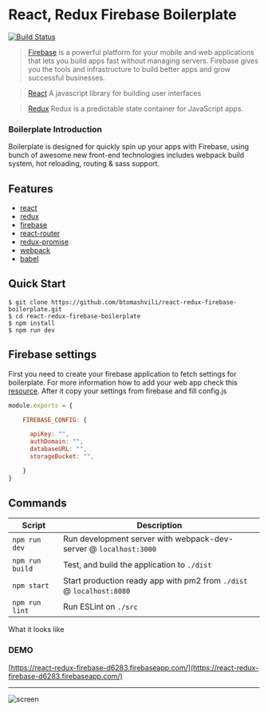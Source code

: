 # React, Redux Firebase Boilerplate

[![Build Status](https://travis-ci.org/awwong1/react-redux-firebase-boilerplate.svg?branch=master)](https://travis-ci.org/awwong1/react-redux-firebase-boilerplate)

> [Firebase](https://www.firebase.com) is a powerful platform for your mobile and web applications that lets you build apps fast without managing servers. Firebase gives you the tools and infrastructure to build better apps and grow successful businesses.

> [React](https://www.firebase.com) A javascript library for building user interfaces

> [Redux](http://redux.js.org/) Redux is a predictable state container for JavaScript apps.

### Boilerplate Introduction
Boilerplate is designed for quickly spin up your apps with Firebase, using bunch of awesome new front-end technologies includes webpack build system, hot reloading, routing & sass support.

## Features
* [react](https://github.com/facebook/react)
* [redux](https://github.com/rackt/redux)
* [firebase](https://www.npmjs.com/package/firebase)
* [react-router](https://github.com/rackt/react-router)
* [redux-promise](https://github.com/acdlite/redux-promise)
* [webpack](https://github.com/webpack/webpack)
* [babel](https://github.com/babel/babel)

Quick Start
-----------

```shell
$ git clone https://github.com/btomashvili/react-redux-firebase-boilerplate.git
$ cd react-redux-firebase-boilerplate
$ npm install
$ npm run dev
```

Firebase settings
--------
First you need to create your firebase application to fetch settings for boilerplate. For more information how to add your web app check this [resource](https://firebase.google.com/docs/web/setup). After it copy your settings from firebase and fill config.js

```javascript
module.exports = {

    FIREBASE_CONFIG: {

      apiKey: "",
      authDomain: "",
      databaseURL: "",
      storageBucket: "",

    }
}
```

Commands
--------

|Script|Description|
|---|---|
|`npm run dev`| Run development server with webpack-dev-server @ `localhost:3000`|
|`npm run build`| Test, and build the application to `./dist`|
|`npm start`| Start production ready app with pm2 from `./dist` @ `localhost:8080`|
|`npm run lint`| Run ESLint on `./src`|


What it looks like

### DEMO 
[https://react-redux-firebase-d6283.firebaseapp.com/](https://react-redux-firebase-d6283.firebaseapp.com/)

--------

![screen](https://www.dropbox.com/s/csufxlitjme8p3q/react_redux_firebase.gif?raw=1 "react_redux_firebase_boilerplate")
